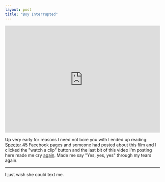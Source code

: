 ```yaml
---
layout: post
title: "Boy Interrupted"
---
```


<iframe width="100%" height="349" src="http://www.youtube.com/embed/dDNoWdyoGFY?rel=0" frameborder="0" allowfullscreen></iframe>

Up very early for reasons I need not bore you with I ended up reading [Spector 45]({{site.baseurl}}/2011/01/08/frankie.html) Facebook pages and someone had posted about this film and I clicked the "watch a clip" button and the last bit of this video I'm posting here made me cry [again]({{site.baseurl}}/2011/06/13/best-worst-of-times.html). Made me say "Yes, yes, yes" through my tears again.

---

I just wish she could text me.
